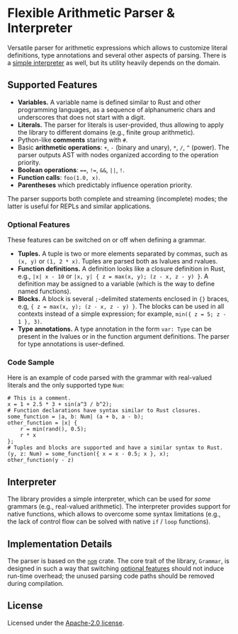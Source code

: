 # Flexible Arithmetic Parser & Interpreter

Versatile parser for arithmetic expressions which allows to customize literal definitions,
type annotations and several other aspects of parsing. There is a [simple interpreter](#interpreter)
as well, but its utility heavily depends on the domain.

## Supported Features

- **Variables.** A variable name is defined similar to Rust and other programming languages,
  as a sequence of alphanumeric chars and underscores that does not start with a digit.
- **Literals.** The parser for literals is user-provided, thus allowing to apply the library
  to different domains (e.g., finite group arithmetic).
- Python-like **comments** staring with `#`.
- Basic **arithmetic operations**: `+`, `-` (binary and unary), `*`, `/`, `^` (power).
  The parser outputs AST with nodes organized according to the operation priority.
- **Boolean operations**: `==`, `!=`, `&&`, `||`, `!`.
- **Function calls**: `foo(1.0, x)`.
- **Parentheses** which predictably influence operation priority.

The parser supports both complete and streaming (incomplete) modes; the latter is useful
for REPLs and similar applications.

### Optional Features

These features can be switched on or off when defining a grammar.

- **Tuples.** A tuple is two or more elements separated by commas, such as `(x, y)`
  or `(1, 2 * x)`. Tuples are parsed both as lvalues and rvalues.
- **Function definitions.** A definition looks like a closure definition in Rust, e.g.,
  `|x| x - 10` or `|x, y| { z = max(x, y); (z - x, z - y) }`. A definition may be
  assigned to a variable (which is the way to define named functions).
- **Blocks.** A block is several `;`-delimited statements enclosed in `{}` braces,
  e.g, `{ z = max(x, y); (z - x, z - y) }`. The blocks can be used in all contexts
  instead of a simple expression; for example, `min({ z = 5; z - 1 }, 3)`.
- **Type annotations.** A type annotation in the form `var: Type` can be present
  in the lvalues or in the function argument definitions. The parser for type annotations
  is user-defined.

### Code Sample

Here is an example of code parsed with the grammar with real-valued literals
and the only supported type `Num`:

```text
# This is a comment.
x = 1 + 2.5 * 3 + sin(a^3 / b^2);
# Function declarations have syntax similar to Rust closures.
some_function = |a, b: Num| (a + b, a - b);
other_function = |x| {
    r = min(rand(), 0.5);
    r * x
};
# Tuples and blocks are supported and have a similar syntax to Rust.
(y, z: Num) = some_function({ x = x - 0.5; x }, x);
other_function(y - z)
```

## Interpreter

The library provides a simple interpreter, which can be used for *some* grammars
(e.g., real-valued arithmetic). The interpreter provides support for native functions,
which allows to overcome some syntax limitations (e.g., the lack of control flow
can be solved with native `if` / `loop` functions).

## Implementation Details 

The parser is based on the [`nom`](https://docs.rs/nom/) crate. The core trait of the library,
`Grammar`, is designed in such a way that switching [optional features](#optional-features)
should not induce run-time overhead; the unused parsing code paths should be removed during
compilation.

## License

Licensed under the [Apache-2.0 license](LICENSE).
